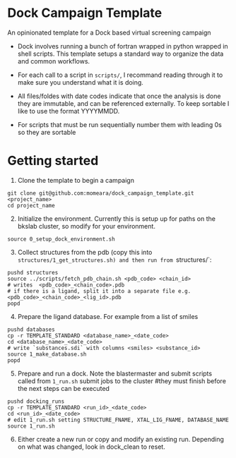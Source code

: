 # Dock Campaign Template
An opinionated template for a Dock based virtual screening campaign

* Dock involves running a bunch of fortran wrapped in python wrapped
  in shell scripts. This template setups a standard way to organize
  the data and common workflows.

* For each call to a script in `scripts/`, I recommand reading through
  it to make sure you understand what it is doing.

* All files/foldes with date codes indicate that once the analysis is
  done they are immutable, and can be referenced externally. To keep
  sortable I like to use the format YYYYMMDD.

* For scripts that must be run sequentially number them with leading 0s
  so they are sortable

# Getting started

1. Clone the template to begin a campaign

```shell
git clone git@github.com:momeara/dock_campaign_template.git <project_name>
cd project_name
```

2. Initialize the environment. Currently this is setup up for paths on the bkslab cluster, so modify for your environment.

```shell
source 0_setup_dock_environment.sh
```

3. Collect structures from the pdb (copy this into `structures/1_get_structures.sh) and then run from `structures/`:

```shell    
pushd structures
source ../scripts/fetch_pdb_chain.sh <pdb_code> <chain_id>
# writes  <pdb_code>_<chain_code>.pdb
# if there is a ligand, split it into a separate file e.g. <pdb_code>_<chain_code>_<lig_id>.pdb
popd
```

4. Prepare the ligand database. For example from a list of smiles

```shell
pushd databases
cp -r TEMPLATE_STANDARD <database_name>_<date_code>
cd <database_name>_<date_code>
# write `substances.sdi` with columns <smiles> <substance_id>
source 1_make_database.sh
popd
```

5. Prepare and run a dock. Note the blastermaster and submit scripts
   called from `1_run.sh` submit jobs to the cluster #they must finish
   before the next steps can be executed

```shell
pushd docking_runs
cp -r TEMPLATE_STANDARD <run_id>_<date_code>
cd <run_id>_<date_code>
# edit 1_run.sh setting STRUCTURE_FNAME, XTAL_LIG_FNAME, DATABASE_NAME
source 1_run.sh
```    

6. Either create a new run or copy and modify an existing
   run. Depending on what was changed, look in dock_clean to reset.

